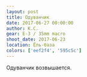 ```yaml
---
layout: post
title: Одуванчик
date: 2017-06-27 00:00:00
author: К.С.
gear: E-3 / 35mm macro
shoot_date: 2017-06-23
location: Ёль-база
colors: ['eef2f4', '595c5c']
---
```

Одуванчик возвышается.
